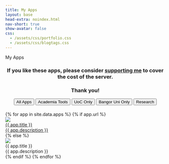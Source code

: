 ```yaml
---
title: My Apps
layout: base
head-extra: noindex.html
nav-short: true
show-avatar: false
css:
  - /assets/css/portfolio.css
  - /assets/css/blogtags.css
---
```

<div id="main-sections">
  <div id="portfolio-out" class="page-section grey-section">
    <div id="portfolio">
    <div class="section-title">
      My Apps
    </div>
    <h3 style="text-align: center;">If you like these apps, please consider <a href="https://monzo.me/bradleykennedy5/5?d=Support%20for%20Apps" target="_blank" rel="noopener">supporting me</a> to cover the cost of the server.</h3>
<h3 style="text-align: center;">Thank you!</h3>
<div class="list-filters" id="app-filters" style="text-align: center; margin-bottom: 20px;">
    <button class="list-filter filter-selected" data-filter="all">All Apps</button>
    <button class="list-filter" data-filter="academia">Academia Tools</button>
    <button class="list-filter" data-filter="uoc">UoC Only</button>
    <button class="list-filter" data-filter="bangor">Bangor Uni Only</button>
    <button class="list-filter" data-filter="research">Research</button>
  </div>
      <div id="shinyapps-big">
        {% for app in site.data.apps %}
        {% if app.url %}
        <div class="shinyapp" data-tags="{{ app.tags | join: ',' }}">
            <a class="applink" href="{{ app.url }}" target="_blank" rel="noopener">
              <img class="appimg" src="/assets/img/screenshots/{{ app.img }}" />
              <div class="apptitle">{{ app.title }}</div>
              <div class="appdesc">{{ app.description }}</div>
            </a>
          </div>
        {% else %}
          <div class="shinyapp" data-tags="{{ app.tags | join: ',' }}">
            <img class="appimg" src="/assets/img/screenshots/{{ app.img }}" />
            <div class="apptitle">{{ app.title }}</div>
            <div class="appdesc">{{ app.description }}</div>
          </div>
        {% endif %}
      {% endfor %}
      </div>
    <script>
    document.addEventListener("DOMContentLoaded", function() {
      const buttons = document.querySelectorAll(".list-filter");
      const apps = document.querySelectorAll(".shinyapp");

      buttons.forEach(button => {
        button.addEventListener("click", () => {
          const filter = button.getAttribute("data-filter");

          document.querySelectorAll(".list-filter").forEach(btn => btn.classList.remove("filter-selected"));
          button.classList.add("filter-selected");

          apps.forEach(app => {
            const tags = app.getAttribute("data-tags") || "";
            if (filter === "all" || tags.includes(filter)) {
              app.style.display = "inline-block";
            } else {
              app.style.display = "none";
            }
          });
        });
      });
    });
  </script>
    </div>
  </div>
</div>